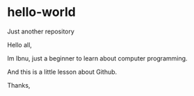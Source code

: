# hello-world
Just another repository

Hello all,

Im Ibnu, just a beginner to learn about computer programming.

And this is a little lesson about Github.

Thanks,
